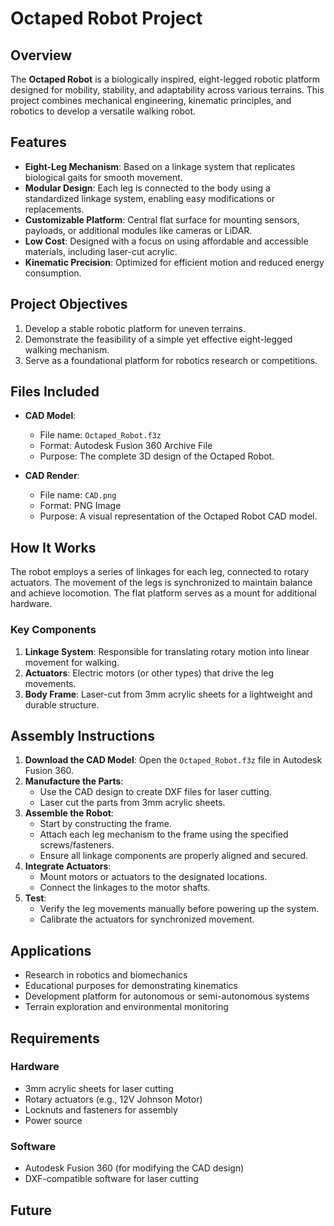 # Octaped Robot Project

## Overview
The **Octaped Robot** is a biologically inspired, eight-legged robotic platform designed for mobility, stability, and adaptability across various terrains. This project combines mechanical engineering, kinematic principles, and robotics to develop a versatile walking robot.

## Features
- **Eight-Leg Mechanism**: Based on a linkage system that replicates biological gaits for smooth movement.
- **Modular Design**: Each leg is connected to the body using a standardized linkage system, enabling easy modifications or replacements.
- **Customizable Platform**: Central flat surface for mounting sensors, payloads, or additional modules like cameras or LiDAR.
- **Low Cost**: Designed with a focus on using affordable and accessible materials, including laser-cut acrylic.
- **Kinematic Precision**: Optimized for efficient motion and reduced energy consumption.

## Project Objectives
1. Develop a stable robotic platform for uneven terrains.
2. Demonstrate the feasibility of a simple yet effective eight-legged walking mechanism.
3. Serve as a foundational platform for robotics research or competitions.

## Files Included
- **CAD Model**: 
  - File name: `Octaped_Robot.f3z`
  - Format: Autodesk Fusion 360 Archive File
  - Purpose: The complete 3D design of the Octaped Robot.

- **CAD Render**: 
  - File name: `CAD.png`
  - Format: PNG Image
  - Purpose: A visual representation of the Octaped Robot CAD model.

## How It Works
The robot employs a series of linkages for each leg, connected to rotary actuators. The movement of the legs is synchronized to maintain balance and achieve locomotion. The flat platform serves as a mount for additional hardware.

### Key Components
1. **Linkage System**: Responsible for translating rotary motion into linear movement for walking.
2. **Actuators**: Electric motors (or other types) that drive the leg movements.
3. **Body Frame**: Laser-cut from 3mm acrylic sheets for a lightweight and durable structure.

## Assembly Instructions
1. **Download the CAD Model**: Open the `Octaped_Robot.f3z` file in Autodesk Fusion 360.
2. **Manufacture the Parts**:
   - Use the CAD design to create DXF files for laser cutting.
   - Laser cut the parts from 3mm acrylic sheets.
3. **Assemble the Robot**:
   - Start by constructing the frame.
   - Attach each leg mechanism to the frame using the specified screws/fasteners.
   - Ensure all linkage components are properly aligned and secured.
4. **Integrate Actuators**:
   - Mount motors or actuators to the designated locations.
   - Connect the linkages to the motor shafts.
5. **Test**:
   - Verify the leg movements manually before powering up the system.
   - Calibrate the actuators for synchronized movement.

## Applications
- Research in robotics and biomechanics
- Educational purposes for demonstrating kinematics
- Development platform for autonomous or semi-autonomous systems
- Terrain exploration and environmental monitoring

## Requirements
### Hardware
- 3mm acrylic sheets for laser cutting
- Rotary actuators (e.g., 12V Johnson Motor)
- Locknuts and fasteners for assembly
- Power source

### Software
- Autodesk Fusion 360 (for modifying the CAD design)
- DXF-compatible software for laser cutting

## Future
